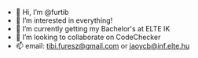 - 👋 Hi, I’m @furtib
- 👀 I’m interested in everything!
- 🌱 I’m currently getting my Bachelor's at ELTE IK
- 💞️ I’m looking to collaborate on CodeChecker
- 📫 email: tibi.furesz@gmail.com or jaoycb@inf.elte.hu
